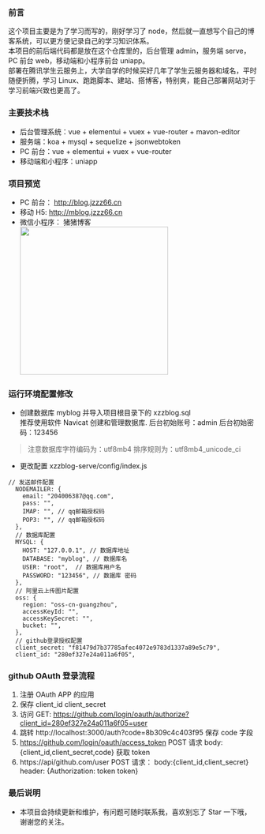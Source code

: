 ### 前言

这个项目主要是为了学习而写的，刚好学习了 node，然后就一直想写个自己的博客系统，可以更方便记录自己的学习知识体系。  
本项目的前后端代码都是放在这个仓库里的，后台管理 admin，服务端 serve，PC 前台 web，移动端和小程序前台 uniapp。  
部署在腾讯学生云服务上，大学自学的时候买好几年了学生云服务器和域名，平时随便折腾，学习 Linux、跑跑脚本、建站、搭博客，特别爽，能自己部署网站对于学习前端兴致也更高了。

### 主要技术栈

- 后台管理系统：vue + elementui + vuex + vue-router + mavon-editor
- 服务端：koa + mysql + sequelize + jsonwebtoken
- PC 前台：vue + elementui + vuex + vue-router
- 移动端和小程序：uniapp

### 项目预览

- PC 前台： http://blog.jzzz66.cn
- 移动 H5: http://mblog.jzzz66.cn
- 微信小程序： 猪猪博客  
  <img width="300" src="https://cdn.jzzz66.cn/weiblog.jpeg"/>

### 运行环境配置修改

- 创建数据库 myblog 并导入项目根目录下的 xzzblog.sql  
  推荐使用软件 Navicat 创建和管理数据库.
  后台初始账号：admin
  后台初始密码：123456

> 注意数据库字符编码为：utf8mb4 排序规则为：utf8mb4_unicode_ci

- 更改配置
  xzzblog-serve/config/index.js

```
// 发送邮件配置
  NODEMAILER: {
    email: "204006387@qq.com",
    pass: "",
    IMAP: "", // qq邮箱授权码
    POP3: "", // qq邮箱授权码
  },
  // 数据库配置
  MYSQL: {
    HOST: "127.0.0.1", // 数据库地址
    DATABASE: "myblog", // 数据库名
    USER: "root",  // 数据库用户名
    PASSWORD: "123456", // 数据库 密码
  },
  // 阿里云上传图片配置
  oss: {
    region: "oss-cn-guangzhou",
    accessKeyId: "",
    accessKeySecret: "",
    bucket: "",
  },
  // github登录授权配置
  client_secret: "f81479d7b37785afec4072e9783d1337a89e5c79",
  client_id: "280ef327e24a011a6f05",
```

### github OAuth 登录流程

1.  注册 OAuth APP 的应用
2.  保存 client_id client_secret
3.  访问 GET: https://github.com/login/oauth/authorize?client_id=280ef327e24a011a6f05=user
4.  跳转 http://localhost:3000/auth?code=8b309c4c403f95 保存 code 字段
5.  https://github.com/login/oauth/access_token POST 请求 body:{client_id,client_secret,code} 获取 token
6.  https://api/github.com/user POST 请求： body:{client_id,client_secret} header: {Authorization: token token}

### 最后说明

- 本项目会持续更新和维护，有问题可随时联系我，喜欢别忘了 Star 一下哦，谢谢您的关注。
